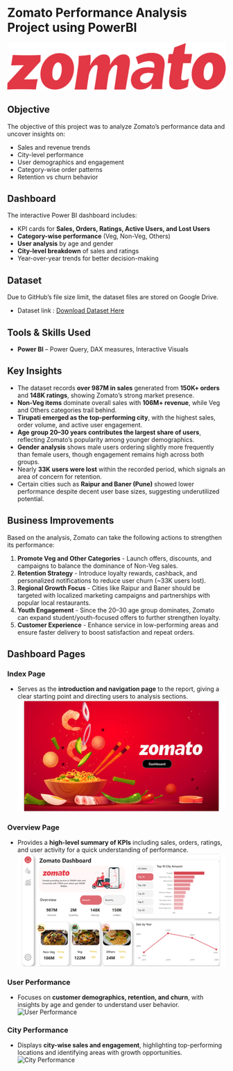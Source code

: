 # Zomato Performance Analysis Project using PowerBI

![Zomato_logo](https://github.com/ChitraSatyaLahariPatnala/Zomato_Performance_Analysis_PowerBI/blob/main/pngwing.com%20(7).png)

## Objective  
The objective of this project was to analyze Zomato’s performance data and uncover insights on:  
- Sales and revenue trends
- City-level performance  
- User demographics and engagement  
- Category-wise order patterns  
- Retention vs churn behavior  

## Dashboard  
The interactive Power BI dashboard includes:  
- KPI cards for **Sales, Orders, Ratings, Active Users, and Lost Users**  
- **Category-wise performance** (Veg, Non-Veg, Others)  
- **User analysis** by age and gender  
- **City-level breakdown** of sales and ratings  
- Year-over-year trends for better decision-making

 ## Dataset  
Due to GitHub’s file size limit, the dataset files are stored on Google Drive.  
- Dataset link : [Download Dataset Here](https://drive.google.com/drive/folders/1JuU4oygoB2GJlGBSEAXpP-nRYlqEe00J?usp=drive_link)


## Tools & Skills Used  
- **Power BI** – Power Query, DAX measures, Interactive Visuals

##  Key Insights   
- The dataset records **over 987M in sales** generated from **150K+ orders** and **148K ratings**, showing Zomato’s strong market presence.  
- **Non-Veg items** dominate overall sales with **106M+ revenue**, while Veg and Others categories trail behind.  
- **Tirupati emerged as the top-performing city**, with the highest sales, order volume, and active user engagement.  
- **Age group 20–30 years contributes the largest share of users**, reflecting Zomato’s popularity among younger demographics.  
- **Gender analysis** shows male users ordering slightly more frequently than female users, though engagement remains high across both groups.  
- Nearly **33K users were lost** within the recorded period, which signals an area of concern for retention.  
- Certain cities such as **Raipur and Baner (Pune)** showed lower performance despite decent user base sizes, suggesting underutilized potential.

## Business Improvements  
Based on the analysis, Zomato can take the following actions to strengthen its performance:  
1. **Promote Veg and Other Categories** - Launch offers, discounts, and campaigns to balance the dominance of Non-Veg sales.  
2. **Retention Strategy** - Introduce loyalty rewards, cashback, and personalized notifications to reduce user churn (~33K users lost).  
3. **Regional Growth Focus** - Cities like Raipur and Baner should be targeted with localized marketing campaigns and partnerships with popular local restaurants.  
4. **Youth Engagement** - Since the 20–30 age group dominates, Zomato can expand student/youth-focused offers to further strengthen loyalty.  
5. **Customer Experience** - Enhance service in low-performing areas and ensure faster delivery to boost satisfaction and repeat orders.


## Dashboard Pages  

### Index Page  
- Serves as the **introduction and navigation page** to the report, giving a clear starting point and directing users to analysis sections.  
![Index Page](https://github.com/ChitraSatyaLahariPatnala/Zomato_Performance_Analysis_PowerBI/blob/main/Index%20page.png)

### Overview Page  
- Provides a **high-level summary of KPIs** including sales, orders, ratings, and user activity for a quick understanding of performance.  
![Overview Page](https://github.com/ChitraSatyaLahariPatnala/Zomato_Performance_Analysis_PowerBI/blob/main/Overview%20page.png)

### User Performance  
- Focuses on **customer demographics, retention, and churn**, with insights by age and gender to understand user behavior.  
![User Performance]()  

### City Performance  
- Displays **city-wise sales and engagement**, highlighting top-performing locations and identifying areas with growth opportunities.  
![City Performance]()  



 

